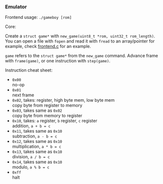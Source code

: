 ### Emulator

Frontend usage: `./gameboy [rom]`

Core:

Create a `struct game*` with `new_game(uint8_t *rom, uint32_t rom_length)`. You can open a file with `fopen` and read it with `fread` to an array/pointer for example, check [frontend.c](frontend.c) for an example.

`game` refers to the `struct game*` from the `new_game` command. Advance frame with `frame(game)`, or one instruction with `step(game)`.

Instruction cheat sheet:

- `0x00`\
  no-op
- `0x01`\
  next frame
- `0x02`, takes: register, high byte mem, low byte mem\
  copy byte from register to memory
- `0x03`, takes same as `0x02`\
  copy byte from memory to register
- `0x10`, takes: `a` register, `b` register, `c` register\
  addition, `a + b = c`
- `0x11`, takes same as `0x10`\
  subtraction, `a - b = c`
- `0x12`, takes same as `0x10`\
  multiplication, `a * b = c`
- `0x13`, takes same as `0x10`\
  division, `a / b = c`
- `0x14`, takes same as `0x10`\
  modulo, `a % b = c`
- `0xff`\
  halt
